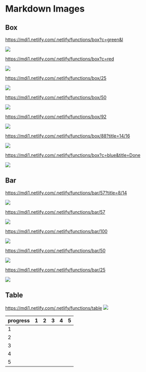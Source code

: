 # Markdown Images

## Box
https://mdi1.netlify.com/.netlify/functions/box?c=green&l

![](https://mdi1.netlify.com/.netlify/functions/box?c=green&l)

https://mdi1.netlify.com/.netlify/functions/box?c=red

![](https://mdi1.netlify.com/.netlify/functions/box?c=red)

https://mdi1.netlify.com/.netlify/functions/box/25

![](https://mdi1.netlify.com/.netlify/functions/box/25)

https://mdi1.netlify.com/.netlify/functions/box/50

![](https://mdi1.netlify.com/.netlify/functions/box/50)

https://mdi1.netlify.com/.netlify/functions/box/92

![](https://mdi1.netlify.com/.netlify/functions/box/92)

https://mdi1.netlify.com/.netlify/functions/box/88?title=14/16

![](https://mdi1.netlify.com/.netlify/functions/box/88?title=14/16)

https://mdi1.netlify.com/.netlify/functions/box?c=blue&title=Done

![](https://mdi1.netlify.com/.netlify/functions/box?c=blue&title=Done)

## Bar

https://mdi1.netlify.com/.netlify/functions/bar/57?title=8/14

![](https://mdi1.netlify.com/.netlify/functions/bar/57?title=8/14)

https://mdi1.netlify.com/.netlify/functions/bar/57

![](https://mdi1.netlify.com/.netlify/functions/bar/57)

https://mdi1.netlify.com/.netlify/functions/bar/100

![](https://mdi1.netlify.com/.netlify/functions/bar/100)

https://mdi1.netlify.com/.netlify/functions/bar/50

![](https://mdi1.netlify.com/.netlify/functions/bar/50)

https://mdi1.netlify.com/.netlify/functions/bar/25

![](https://mdi1.netlify.com/.netlify/functions/bar/25)

## Table

https://mdi1.netlify.com/.netlify/functions/table
![](https://mdi1.netlify.com/.netlify/functions/table)

| progress | 1 | 2 | 3 | 4 | 5 |
|----------|---|---|---|---|---|
| 1 | | | | | |
| 2 | | | | | |
| 3 | | | | | |
| 4 | | | | | |
| 5 | | | | | |
